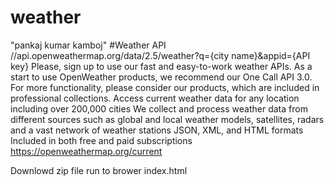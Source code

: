 # weather
"pankaj kumar kamboj"
#Weather API
   //api.openweathermap.org/data/2.5/weather?q={city name}&appid={API key}
  Please, sign up to use our fast and easy-to-work weather APIs. As a start to use OpenWeather products, 
  we recommend our One Call API 3.0. For more functionality, please consider our products, which are included in professional collections.
  Access current weather data for any location including over 200,000 cities
   We collect and process weather data from different sources such as global and local weather models, satellites, radars and a vast network of weather stations
    JSON, XML, and HTML formats
    Included in both free and paid subscriptions
   https://openweathermap.org/current 
   
   Downlowd zip file 
    run to brower index.html
